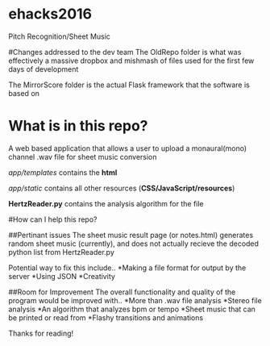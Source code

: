 # ehacks2016
Pitch Recognition/Sheet Music

#Changes addressed to the dev team
The OldRepo folder is what was effectively a massive dropbox and mishmash of files used for the first few days of development

The MirrorScore folder is the actual Flask framework that the software is based on

# What is in this repo?
A web based application that allows a user to upload a monaural(mono) channel .wav file for sheet music conversion

*app/templates* contains the **html**

*app/static* contains all other resources (**CSS/JavaScript/resources**)

**HertzReader.py** contains the analysis algorithm for the file

#How can I help this repo?

##Pertinant issues
The sheet music result page (or notes.html) generates random sheet music (currently), and does not actually recieve the decoded python list from HertzReader.py

Potential way to fix this include..
  *Making a file format for output by the server
  *Using JSON
  *Creativity
  
##Room for Improvement
The overall functionality and quality of the program would be improved with..
  *More than .wav file analysis
  *Stereo file analysis
  *An algorithm that analyzes bpm or tempo
  *Sheet music that can be printed or read from
  *Flashy transitions and animations
  
Thanks for reading!
